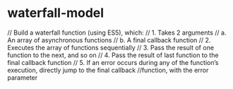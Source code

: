 # waterfall-model
// Build a waterfall function (using ES5), which: // 1. Takes 2 arguments //     a. An array of asynchronous functions //     b. A final callback function // 2. Executes the array of functions sequentially // 3. Pass the result of one function to the next, and so on // 4. Pass the result of last function to the final callback function // 5. If an error occurs during any of the function’s execution, directly jump to the final callback //function, with the error parameter
